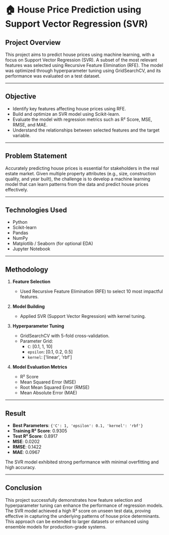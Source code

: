 # 🏠 House Price Prediction using Support Vector Regression (SVR)

##  Project Overview

This project aims to predict house prices using machine learning, with a focus on Support Vector Regression (SVR). A subset of the most relevant features was selected using Recursive Feature Elimination (RFE). The model was optimized through hyperparameter tuning using GridSearchCV, and its performance was evaluated on a test dataset.

---

##  Objective

- Identify key features affecting house prices using RFE.
- Build and optimize an SVR model using Scikit-learn.
- Evaluate the model with regression metrics such as R² Score, MSE, RMSE, and MAE.
- Understand the relationships between selected features and the target variable.

---

##  Problem Statement

Accurately predicting house prices is essential for stakeholders in the real estate market. Given multiple property attributes (e.g., size, construction quality, and year built), the challenge is to develop a machine learning model that can learn patterns from the data and predict house prices effectively.

---

##  Technologies Used

- Python
- Scikit-learn
- Pandas
- NumPy
- Matplotlib / Seaborn (for optional EDA)
- Jupyter Notebook

---

##  Methodology

1. **Feature Selection**  
   - Used Recursive Feature Elimination (RFE) to select 10 most impactful features.
   
2. **Model Building**  
   - Applied SVR (Support Vector Regression) with kernel tuning.
   
3. **Hyperparameter Tuning**  
   - GridSearchCV with 5-fold cross-validation.
   - Parameter Grid:
     - `C`: [0.1, 1, 10]
     - `epsilon`: [0.1, 0.2, 0.5]
     - `kernel`: ['linear', 'rbf']
   
4. **Model Evaluation Metrics**  
   - R² Score
   - Mean Squared Error (MSE)
   - Root Mean Squared Error (RMSE)
   - Mean Absolute Error (MAE)

---

##  Result

- **Best Parameters**: `{'C': 1, 'epsilon': 0.1, 'kernel': 'rbf'}`
- **Training R² Score**: 0.9305
- **Test R² Score**: 0.8917
- **MSE**: 0.0202  
- **RMSE**: 0.1422  
- **MAE**: 0.0967  

The SVR model exhibited strong performance with minimal overfitting and high accuracy.

---

##  Conclusion

This project successfully demonstrates how feature selection and hyperparameter tuning can enhance the performance of regression models. The SVR model achieved a high R² score on unseen test data, proving effective in capturing the underlying patterns of house price determinants. This approach can be extended to larger datasets or enhanced using ensemble models for production-grade systems.


